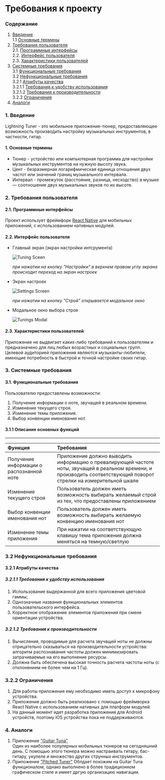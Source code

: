 ﻿# Требования к проекту
### Содержание
1. [Введение](#1)<br>
  1.1 [Основные термины](#1.1)<br>
2. [Требования пользователя](#2) <br>
  2.1. [Программные интерфейсы](#2.1) <br>
  2.2. [Интерфейс пользователя](#2.2) <br>
  2.3. [Характеристики пользователей](#2.3) <br>
3. [Системные требования](#3) <br>
  3.1 [Функциональные требования](#3.1) <br>
  3.2 [Нефункциональные требования](#3.2) <br>
    3.2.1 [Атрибуты качества](#3.2.1) <br>
      3.2.1.1 [Требования к удобству использования](#3.2.1.1) <br>
      3.2.1.2 [Требования к производительности](#3.2.1.2) <br>
    3.2.2 [Ограничения](#3.2.2)
 4. [Аналоги](#4) <br>
  
### 1. Введение <a name="1"></a>
Lightning Tuner - это мобильное приложение-тюнер, предоставляющее возможность производить настройку музыкальных инструментов, в частности, гитар.

#### 1. Основные термины <a name="1.1"></a>
- Тюнер -  устройство или компьютерная программа для настройки музыкальных инструментов на нужную высоту звука.
- Цент -  безразмерная логарифмическая единица отношения двух частот или значений границ музыкального интервала.
- Интервал -  промежуток (расстояние, разница, несходство) в музыке — соотношение двух музыкальных звуков по их высоте.
 
### 2. Требования пользователя <a name="2"></a>
#### 2.1. Программные интерфейсы <a name="2.1"></a>
Проект использует фреймфорк [React Native](https://facebook.github.io/react-native/) для мобильных приложений, с использованием нативных модулей.
#### 2.2. Интерфейс пользователя <a name="2.2"></a>
- Главный экран (экран настройки интсрумента)
 
  ![Tuning Sceen](https://github.com/NasterVill/LightningTunerV2/blob/master/Resources/Mockups/Tuning%20Screen.png)

  *при нажатии на кнопку "Настройки" в верхнем правом углу экрана происходит переход на экран настроек*
- Экран настроек
 
  ![Settings Screen](https://github.com/NasterVill/LightningTunerV2/blob/master/Resources/Mockups/Settings%20Screen.png)

  *при нажатии на кнопку "Строй" открывается модальное окно*
- Модальное окно выбора строя
 
  ![Tunings Modal](https://github.com/NasterVill/LightningTunerV2/blob/master/Resources/Mockups/Tunings%20Modal.png)

#### 2.3. Характеристики пользователей <a name="2.3"></a>

Приложение не выдвигает каких-либо требований к пользователям и предназначено для лиц любых возрастных и социальных групп. Целевой аудиторией приложения являются музыканты-любители, имеющие потребность в быстрой и точной настройке своих гитар.

### 3. Системные требования <a name="3"></a>

#### 3.1. Функциональные требования <a name="3.1"></a>
Пользователю предоставлены возможности:
  1. Получение информации о ноте, звучащей в реальном времени.
  2. Изменение текущего строя.
  3. Изменение темы приложения.
  4. Выбор конвенции именования нот.
  
#### 3.1.1 Описание основных функций <a name="3.1.1"></a>

**** 
| Функция | Требования | 
|:---|:---|
| Получение информации о распознанной ноте | Приложение должно выводить информацию о превалирующей частоте ноты, звучащей в реальном времени, и производить соответствующий поворот стрелки на измерительной шкале |
|  Изменение текущего строя | Пользователь должен иметь возможность выбирать желаемый строй из тех, что предоставлены приложением |
| Выбор конвенции именования нот| Пользователь должен иметь возможность выбирать желаемую конвенцию именования нот |
| Изменение темы приложения | При нажатии на соответствующую клавишу тема приложения должна меняться на темную/светлую |

### 3.2 Нефункциональные требования <a name="3.2"></a>

#### 3.2.1 Атрибуты качества <a name="3.2.1"></a>

##### 3.2.1.1 Требования к удобству использования <a name="3.2.1.1"></a>
1. Использование выдержанной для всего приложения цветовой гаммы;
2. Однозначные названия функциональных элементов пользовательского интерфейса.
3. Корректное отображение элементов приложения при смене ориентации устройства.

##### 3.2.1.2 Требования к производительности <a name="3.2.1.2"></a>

1. Вычисления, проводимые для расчета звучащей ноты не должны отрицательно сказываться на производительности устройства: алгоритм распознавания частоты должен минимизировать затрачиваемые на его выполнение ресурсы.
2. Должна быть обеспечена высокая точность расчета частоты ноты (с отклонением не более чем на 1 Гц).

### 3.2.2 Ограничения <a name="3.2.2"></a>
  1. Для работы приложения ему необходимо иметь доступ к микрофону устройства.
  2. Приложение должно быть реализовано с помощью фреймворка React Native с использованием нативных для платформ модулей. 
  3. На данный момент идет разработка приложения для Android устройств, поэтому iOS устройства пока не поддерживаются.

### 4. Аналоги <a name="4"></a>
  1. Приложение ["Guitar Tuna"](https://play.google.com/store/apps/details?id=com.ovelin.guitartuna&hl=ru)  
  Один из наиболее популярных мобильных тюнеров на сегодняшний день. С помощью этого тюнера можно настраивать гитару, бас-гитару, укулеле и множество других струнных инструментов.
  2. Приложение ["Pitched Tuner"](https://play.google.com/store/apps/details?id=com.stonekick.tuner)
  Облдает похожим на Guitar Tuna функционалом, однако выполнено в более традиционном графическом стиле и имеет дргую организацию навигации.
